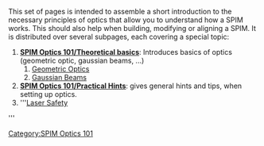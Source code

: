 ---
---
This set of pages is intended to assemble a short introduction to the
necessary principles of optics that allow you to understand how a SPIM
works. This should also help when building, modifying or aligning a
SPIM. It is distributed over several subpages, each covering a special
topic:

1.  **[SPIM Optics 101/Theoretical
    basics](SPIM_Optics_101/Theoretical_basics "wikilink")**: Introduces
    basics of optics (geometric optic, gaussian beams, ...)
    1.  [Geometric
        Optics](SPIM_Optics_101/Theoretical_basics#Geometric_Optics "wikilink")
    2.  [Gaussian
        Beams](SPIM_Optics_101/Theoretical_basics#Gaussian_Beam_Optics "wikilink")
2.  **[SPIM Optics 101/Practical
    Hints](SPIM_Optics_101/Practical_Hints "wikilink")**: gives general
    hints and tips, when setting up optics.
3.  '''[Laser Safety](Laser_Safety "wikilink")

'''

[Category:SPIM Optics 101](Category:SPIM_Optics_101 "wikilink")
